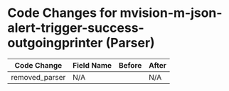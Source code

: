 # Code Changes for mvision-m-json-alert-trigger-success-outgoingprinter (Parser)

| Code Change | Field Name | Before | After |
|-------------|------------|--------|-------|
| removed_parser | N/A |  | N/A |